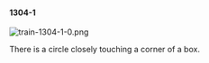 #### 1304-1
![train-1304-1-0.png](https://github.com/lil-lab/nlvr/raw/master/nlvr/train/images/74/train-1304-1-0.png "train-1304-1-0.png")

There is a circle closely touching a corner of a box.